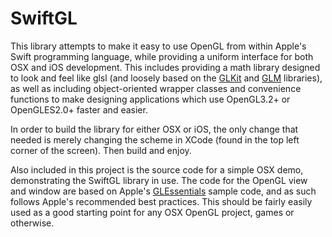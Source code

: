 SwiftGL
=======

This library attempts to make it easy to use OpenGL from within Apple's Swift programming language, while providing a uniform interface for both OSX and iOS development. This includes providing a math library designed to look and feel like glsl (and loosely based on the [GLKit](https://developer.apple.com/library/mac/documentation/GLkit/Reference/GLKit_Collection/_index.html) and [GLM](http://glm.g-truc.net) libraries), as well as including object-oriented wrapper classes and convenience functions to make designing applications which use OpenGL3.2+ or OpenGLES2.0+ faster and easier.

In order to build the library for either OSX or iOS, the only change that needed is merely changing the scheme in XCode (found in the top left corner of the screen). Then build and enjoy.

Also included in this project is the source code for a simple OSX demo, demonstrating the SwiftGL library in use. The code for the OpenGL view and window are based on Apple's [GLEssentials](https://developer.apple.com/library/mac/samplecode/GLEssentials/Introduction/Intro.html) sample code, and as such follows Apple's recommended best practices. This should be fairly easily used as a good starting point for any OSX OpenGL project, games or otherwise.
